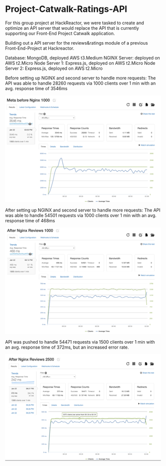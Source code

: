 # Project-Catwalk-Ratings-API
For this group project at HackReactor, we were tasked to create and optimize an API server that would replace the API that is currently supporting our
Front-End Project Catwalk application.

Building out a API server for the reviews&ratings module of a previous Front-End-Project at Hackreactor.

Database: MongoDB, deployed AWS t3.Medium
NGINX Server: deployed on AWS t2.Micro
Node Server 1: Express.js, deployed on AWS t2.Micro
Node Server 2: Express.js, deployed on AWS t2.Micro

Before setting up NGINX and second server to handle more requests:
The API was able to handle 28260 requests via 1000 clients over 1 min with an avg. response time of 3546ms

![Screenshot](./stress-testing-screenshots/Meta-Before-NGINX-1000.png)

After setting up NGINX and second server to handle more requests:
The API was able to handle 54501 requests via 1000 clients over 1 min with an avg. response time of 468ms

![Screenshot](./stress-testing-screenshots/After-NGINX-Meta-1000.png)

API was pushed to handle 54471 requests via 1500 clients over 1 min with an avg. response time of 372ms, but an increased error rate.

![Screenshot](./stress-testing-screenshots/After-NGINX-Meta-1500.png)

